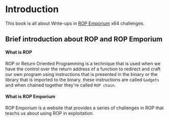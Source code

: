 # Introduction
This book is all about Write-ups in [ROP Emporium](https://ropemporium.com/) x64 challenges.

## Brief introduction about ROP and ROP Emporium
#### What is ROP
ROP or Return Oriented Programming is a technique that is used when we have 
the control over the return address of a function to redirect and craft our own program using instructions 
that is presented in the binary or the library that is imported to the binary. these instructions 
are called `Gadgets` and when chained together they're called `ROP chain`.

#### What is ROP Emporium
ROP Emporium is a website that provides a series of challenges in ROP that teachs us 
about using ROP in exploitation.
